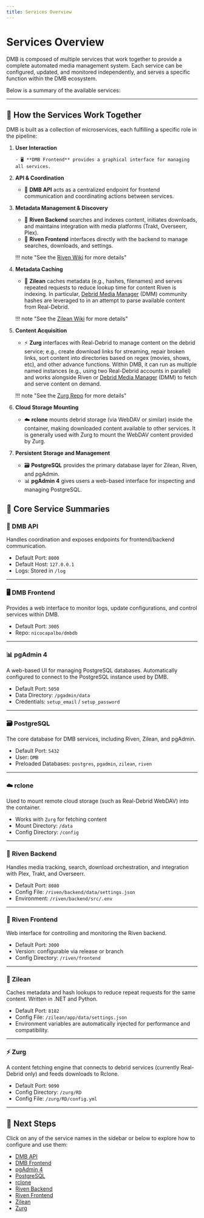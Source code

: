 ```yaml
---
title: Services Overview
---
```


# Services Overview

DMB is composed of multiple services that work together to provide a complete automated media management system. Each service can be configured, updated, and monitored independently, and serves a specific function within the DMB ecosystem.

Below is a summary of the available services:

---

## 🧩 How the Services Work Together

DMB is built as a collection of microservices, each fulfilling a specific role in the pipeline:

1. **User Interaction**

       - 🖥️ **DMB Frontend** provides a graphical interface for managing all services.

2. **API & Coordination**

    - 🔌 **DMB API** acts as a centralized endpoint for frontend communication and coordinating actions between services.

3. **Metadata Management & Discovery**

    - 🧠 **Riven Backend** searches and indexes content, initiates downloads, and maintains integration with media platforms (Trakt, Overseerr, Plex).
    - 🎨 **Riven Frontend** interfaces directly with the backend to manage searches, downloads, and settings.

    !!! note "See the [Riven Wiki](https://rivenmedia.github.io/wiki/) for more details"

4. **Metadata Caching**

    - 🧠 **Zilean** caches metadata (e.g., hashes, filenames) and serves repeated requests to reduce lookup time for content Riven is indexing. In particular, [Debrid Media Manager](https://github.com/debridmediamanager/debrid-media-manager) (DMM) community hashes are leveraged to in an attempt to parse available content from Real-Debrid.

    !!! note "See the [Zilean Wiki](https://ipromknight.github.io/zilean/getting-started.html) for more details"

5. **Content Acquisition**

    - ⚡ **Zurg** interfaces with Real-Debrid to manage content on the debrid service; e.g., create download links for streaming, repair broken links, sort content into directories based on regex (movies, shows, etc), and other advance functions. Within DMB, it can run as multiple named instances (e.g., using two Real-Debrid accounts in parallel) and works alongside Riven or [Debrid Media Manager](https://github.com/debridmediamanager/debrid-media-manager) (DMM) to fetch and serve content on demand.

    !!! note "See the [Zurg Repo](https://github.com/debridmediamanager/zurg-testing) for more details"

6. **Cloud Storage Mounting**

    - ☁️ **rclone** mounts debrid storage (via WebDAV or similar) inside the container, making downloaded content available to other services. It is generally used with Zurg to mount the WebDAV content provided by Zurg.

7. **Persistent Storage and Management**

    - 🗃️ **PostgreSQL** provides the primary database layer for Zilean, Riven, and pgAdmin.
    - 📊 **pgAdmin 4** gives users a web-based interface for inspecting and managing PostgreSQL.

## 🧱 Core Service Summaries

### 🔌 DMB API
Handles coordination and exposes endpoints for frontend/backend communication.

- Default Port: `8000`
- Default Host: `127.0.0.1`
- Logs: Stored in `/log`

---

### 🖥️ DMB Frontend
Provides a web interface to monitor logs, update configurations, and control services within DMB.

- Default Port: `3005`
- Repo: `nicocapalbo/dmbdb`

---

### 📊 pgAdmin 4
A web-based UI for managing PostgreSQL databases. Automatically configured to connect to the PostgreSQL instance used by DMB.

- Default Port: `5050`
- Data Directory: `/pgadmin/data`
- Credentials: `setup_email` / `setup_password`

---

### 🗃️ PostgreSQL
The core database for DMB services, including Riven, Zilean, and pgAdmin.

- Default Port: `5432`
- User: `DMB`
- Preloaded Databases: `postgres`, `pgadmin`, `zilean`, `riven`

---

### ☁️ rclone
Used to mount remote cloud storage (such as Real-Debrid WebDAV) into the container.

- Works with `Zurg` for fetching content
- Mount Directory: `/data`
- Config Directory: `/config`

---

### 🧠 Riven Backend
Handles media tracking, search, download orchestration, and integration with Plex, Trakt, and Overseerr.

- Default Port: `8080`
- Config File: `/riven/backend/data/settings.json`
- Environment: `/riven/backend/src/.env`

---

### 🎨 Riven Frontend
Web interface for controlling and monitoring the Riven backend.

- Default Port: `3000`
- Version: configurable via release or branch
- Config Directory: `/riven/frontend`

---

### 🧠 Zilean
Caches metadata and hash lookups to reduce repeat requests for the same content. Written in .NET and Python.

- Default Port: `8182`
- Config File: `/zilean/app/data/settings.json`
- Environment variables are automatically injected for performance and compatibility.

---

### ⚡ Zurg
A content fetching engine that connects to debrid services (currently Real-Debrid only) and feeds downloads to Rclone.

- Default Port: `9090`
- Config Directory: `/zurg/RD`
- Config File: `/zurg/RD/config.yml`

---

## 📎 Next Steps
Click on any of the service names in the sidebar or below to explore how to configure and use them:

- [DMB API](api.md)
- [DMB Frontend](dmb-frontend.md)
- [pgAdmin 4](pgadmin.md)
- [PostgreSQL](postgres.md)
- [rclone](rclone.md)
- [Riven Backend](riven-backend.md)
- [Riven Frontend](riven-frontend.md)
- [Zilean](zilean.md)
- [Zurg](zurg.md)
